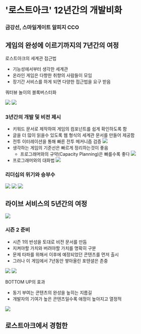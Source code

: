 # '로스트아크' 12년간의 개발비화
### 금강선, 스마일게이트 알피지 CCO

## 게임의 완성에 이르기까지의 7년간의 여정
로스트아크의 세계관 접근법
* 기능성에서부터 생각한 세계관
* 온라인 게임은 다향한 취향의 사람들이 모임
* 장기간 서비스를 하게 되면 다양한 접근법을 요구 받음

쿼터뷰 놀이의 블록버스터화

![](static/lostark/image1)
![](static/lostark/image2)

### 3년간의 개발 및 비전 제시
* 키워드 문서로 제작하여 게임의 컴포넌트를 쉽게 확인하도록 함
* 글을 더 많이 읽을수 있도록 웹 형식의 세계관 문서를 만들어 제공함
* 전투 이터레이션을 통해 빠른 전투 메커니즘 검증
  ![](static/lostark/image3)
* 생각하는 게임의 기준선은 빠르게 정리하는것이 좋음
  * 프로그래머와의 규약(Capacity Planning)은 빠를수록 좋다
  ![](static/lostark/image4)
* 프로그래머와의 대화법
  ![](static/lostark/image5)

### 리더십의 위기와 승부수
![](static/lostark/image6)
![](static/lostark/image7)
![](static/lostark/image8)

## 라이브 서비스의 5년간의 여정
![](static/lostark/image9)

### 시즌 2 준비
* 시즌 1의 반성을 토대로 비전 문서를 만듬
* 지켜야할 가치와 버려야할 가치를 명확히 구분
* 문제 타파를 위해서 이후에 예정되었던 콘텐츠를 먼저 출시
* 그러나 이 게임에서 7년동안 쌓아올린 포텐셜은 존중

![](static/lostark/image10)
![](static/lostark/image11)

BOTTOM UP의 효과
* 동기 부여는 콘텐츠의 완성을 높히는 지름길
* 개발자의 기여가 높은 콘텐츠일수록 애정이 높아지고 열정적

![](static/lostark/image12)



## 로스트아크에서 경험한 